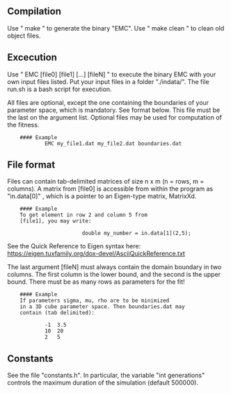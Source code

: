 ## Compilation 
Use " make " to generate the binary "EMC". 
Use " make clean " to clean old object files.


## Excecution  
Use " EMC [file0] [file1] [...] [fileN] " to execute the 
binary EMC with your own input files listed.
Put your input files in a folder "./indata/".
The file run.sh is a bash script for execution.
 
                
All files are optional, except the one containing the
boundaries of your parameter space, which is
mandatory. See format below. This file must be the last
on the argument list.
Optional files may be used for computation of the fitness.
                
        #### Example
                EMC my_file1.dat my_file2.dat boundaries.dat

                 
                
## File format
Files can contain tab-delimited matrices of size n x m
(n = rows, m = columns).
A matrix from [file0] is accessible from within the 
program as  "in.data[0]"  , which is a pointer to
an Eigen-type matrix, MatrixXd.
    
        #### Example
        To get element in row 2 and column 5 from 
        [file1], you may write:
                
                            double my_number = in.data[1](2,5);
                       
See the Quick Reference to Eigen syntax here:
https://eigen.tuxfamily.org/dox-devel/AsciiQuickReference.txt


The last argument [fileN] must always contain the domain
boundary in two columns. The first column is the lower 
bound, and the second is the upper bound.
There must be as many rows as parameters for the fit!

        #### Example 
        If parameters sigma, mu, rho are to be minimized
        in a 3D cube parameter space. Then boundaries.dat may 
        contain (tab delimited):
                        
                -1  3.5
                10  20
                2   5


## Constants
See the file "constants.h". In particular, the 
variable "int generations" controls the maximum duration
of the simulation (default 500000).